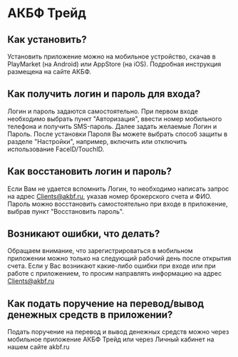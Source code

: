# АКБФ Трейд
## Как установить?
Установить приложение можно на мобильное устройство, скачав в PlayMarket (на Android) или AppStore (на iOS). Подробная инструкция размещена на сайте АКБФ.
## Как получить логин и пароль для входа?
Логин и пароль задаются самостоятельно. При первом входе необходимо выбрать пункт "Авторизация", ввести номер мобильного телефона и получить SMS-пароль. Далее задать желаемые Логин и Пароль. После установки Пароля Вы можете выбрать способ защиты в разделе "Настройки", например, включить или отключить использование FaceID/TouchID.
## Как восстановить логин и пароль?
Если Вам не удается вспомнить Логин, то необходимо написать запрос на адрес Clients@akbf.ru, указав номер брокерского счета и ФИО. Пароль можно восстановить самостоятельно при входе в приложение, выбрав пункт "Восстановить пароль".
## Возникают ошибки, что делать?
Обращаем внимание, что зарегистрироваться в мобильном приложении можно только на следующий рабочий день после открытия счета. Если у Вас возникают какие-либо ошибки при входе или при работе с приложением, то просим направлять информацию на адрес Clients@akbf.ru
## Как подать поручение на перевод/вывод денежных средств в приложении?
Подать поручение на перевод и вывод денежных средств можно через мобильное приложение АКБФ Трейд или через Личный кабинет на нашем сайте akbf.ru
